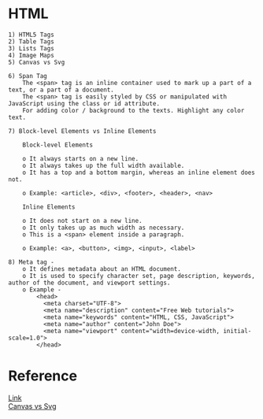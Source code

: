 # HTML

	1) HTML5 Tags
	2) Table Tags
	3) Lists Tags
	4) Image Maps
	5) Canvas vs Svg

	6) Span Tag
		The <span> tag is an inline container used to mark up a part of a text, or a part of a document.
		The <span> tag is easily styled by CSS or manipulated with JavaScript using the class or id attribute.
		For adding color / background to the texts. Highlight any color text.

	7) Block-level Elements vs Inline Elements

		Block-level Elements

		o It always starts on a new line.
		o It always takes up the full width available.
		o It has a top and a bottom margin, whereas an inline element does not.

		o Example: <article>, <div>, <footer>, <header>, <nav>

		Inline Elements

		o It does not start on a new line.
		o It only takes up as much width as necessary.
		o This is a <span> element inside a paragraph.

		o Example: <a>, <button>, <img>, <input>, <label>

	8) Meta tag -
		o It defines metadata about an HTML document.
		o It is used to specify character set, page description, keywords, author of the document, and viewport settings.
		o Example -
			<head>
			  <meta charset="UTF-8">
			  <meta name="description" content="Free Web tutorials">
			  <meta name="keywords" content="HTML, CSS, JavaScript">
			  <meta name="author" content="John Doe">
			  <meta name="viewport" content="width=device-width, initial-scale=1.0">
			</head>


# Reference

[Link](https://www.edureka.co/blog/interview-questions/top-50-html-interview-questions-and-answers/) <br>
[Canvas vs Svg](https://www.w3schools.com/html/html5_svg.asp)